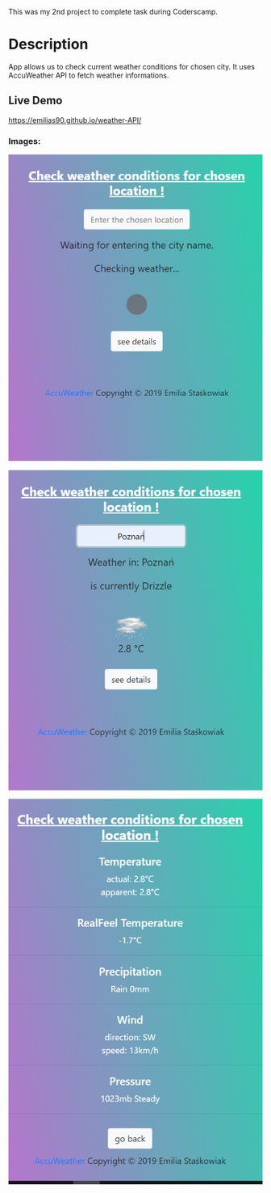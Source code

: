 
This was my 2nd project to complete task during Coderscamp.

# Description

App allows us to check current weather conditions for chosen city.
It uses AccuWeather API to fetch weather informations.

## Live Demo

https://emilias90.github.io/weather-API/

### Images:

![](screenshots/1.PNG)

![](screenshots/2.PNG)

![](screenshots/3.PNG)
